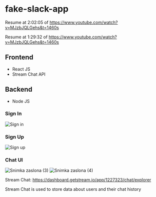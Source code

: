 # fake-slack-app

Resume at 2:02:05 of https://www.youtube.com/watch?v=MJzbJQLGehs&t=1460s

Resume at 1:29:32 of https://www.youtube.com/watch?v=MJzbJQLGehs&t=1460s

 ## Frontend
 
 - React JS
 - Stream Chat API
 

 ## Backend
 
 - Node JS
 

 ### Sign In
![Sign in](https://user-images.githubusercontent.com/97118236/210409380-f321b28f-f1eb-4562-8b7b-81a06e9d155f.jpeg)

 ### Sign Up
![Sign up](https://user-images.githubusercontent.com/97118236/210409418-0560e0f5-4a42-47af-95ba-690c39d469ba.jpeg)


 ### Chat UI
![Snimka zaslona (3)](https://user-images.githubusercontent.com/97118236/210618248-d97cd208-c903-41fd-bfab-372c7e119883.png)
![Snimka zaslona (4)](https://user-images.githubusercontent.com/97118236/210618261-9c5757c2-64eb-49bd-848e-507bb7c8ccf9.png)

Stream Chat: https://dashboard.getstream.io/app/1227323/chat/explorer

Stream Chat is used to store data about users and their chat history